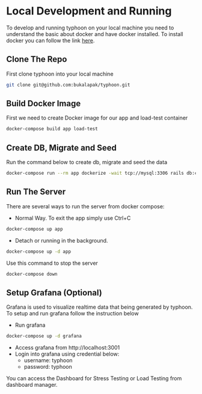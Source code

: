 # Local Development and Running
To develop and running typhoon on your local machine you need to understand the basic about docker and have docker installed. To install docker you can follow the link [here](https://github.com/bukalapak/typhoon/blob/main/docs/docker-installation.md).

## Clone The Repo
First clone typhoon into your local machine
```bash
git clone git@github.com:bukalapak/typhoon.git
```

## Build Docker Image
First we need to create Docker image for our app and load-test container
```bash
docker-compose build app load-test
```

## Create DB, Migrate and Seed
Run the command below to create db, migrate and seed the data
```bash
docker-compose run --rm app dockerize -wait tcp://mysql:3306 rails db:create db:migrate db:seed
```

## Run The Server
There are several ways to run the server from docker compose:

* Normal Way. To exit the app simply use Ctrl+C
```bash
docker-compose up app
```

* Detach or running in the background.
```bash
docker-compose up -d app
```
Use this command to stop the server
```bash
docker-compose down
```

## Setup Grafana (Optional)
Grafana is used to visualize realtime data that being generated by typhoon. To setup and run grafana follow the instruction below

* Run grafana
```bash
docker-compose up -d grafana
```
* Access grafana from http://localhost:3001
* Login into grafana using credential below:
  * username: typhoon
  * password: typhoon

You can access the Dashboard for Stress Testing or Load Testing from dashboard manager.
